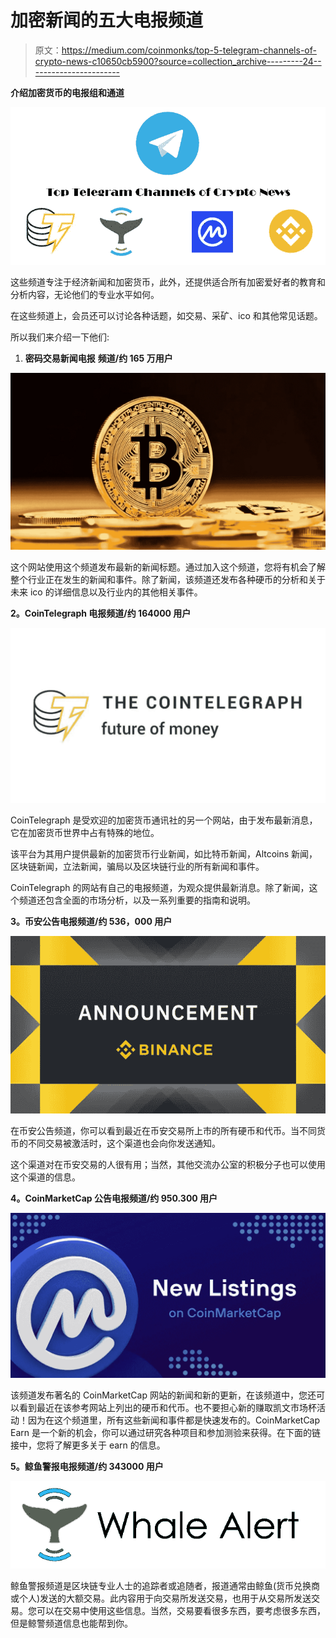# 加密新闻的五大电报频道

> 原文：<https://medium.com/coinmonks/top-5-telegram-channels-of-crypto-news-c10650cb5900?source=collection_archive---------24----------------------->

**介绍加密货币的电报组和通道**

![](img/ebe0674b955e282bd6fc0abd284b75e6.png)

这些频道专注于经济新闻和加密货币，此外，还提供适合所有加密爱好者的教育和分析内容，无论他们的专业水平如何。

在这些频道上，会员还可以讨论各种话题，如交易、采矿、ico 和其他常见话题。

所以我们来介绍一下他们:

1.  **密码交易新闻电报** **频道/约 165 万用户**

![](img/afc1ce435c1a5d615d481ac9f33e4844.png)

这个网站使用这个频道发布最新的新闻标题。通过加入这个频道，您将有机会了解整个行业正在发生的新闻和事件。除了新闻，该频道还发布各种硬币的分析和关于未来 ico 的详细信息以及行业内的其他相关事件。

**2。CoinTelegraph 电报频道/约 164000 用户**

![](img/40363ddbbf554398aa272d9eb17e1c69.png)

CoinTelegraph 是受欢迎的加密货币通讯社的另一个网站，由于发布最新消息，它在加密货币世界中占有特殊的地位。

该平台为其用户提供最新的加密货币行业新闻，如比特币新闻，Altcoins 新闻，区块链新闻，立法新闻，骗局以及区块链行业的所有新闻和事件。

CoinTelegraph 的网站有自己的电报频道，为观众提供最新消息。除了新闻，这个频道还包含全面的市场分析，以及一系列重要的指南和说明。

**3。币安公告电报频道/约 536，000 用户**

![](img/ddd255d0c9773a6184df288d06c19cf1.png)

在币安公告频道，你可以看到最近在币安交易所上市的所有硬币和代币。当不同货币的不同交易被激活时，这个渠道也会向你发送通知。

这个渠道对在币安交易的人很有用；当然，其他交流办公室的积极分子也可以使用这个渠道的信息。

**4。CoinMarketCap 公告电报频道/约 950.300 用户**

![](img/a62bb0a120c5d48fecabb91df787b04c.png)

该频道发布著名的 CoinMarketCap 网站的新闻和新的更新，在该频道中，您还可以看到最近在该参考网站上列出的硬币和代币。也不要担心新的赚取凯文市场杯活动！因为在这个频道里，所有这些新闻和事件都是快速发布的。CoinMarketCap Earn 是一个新的机会，你可以通过研究各种项目和参加测验来获得。在下面的链接中，您将了解更多关于 earn 的信息。

**5。鲸鱼警报电报频道/约 343000 用户**

![](img/7ce6a30c7f5caf1a5866b31d2567a3a7.png)

鲸鱼警报频道是区块链专业人士的追踪者或追随者，报道通常由鲸鱼(货币兑换商或个人)发送的大额交易。此内容用于向交易所发送交易，也用于从交易所发送交易。您可以在交易中使用这些信息。当然，交易要看很多东西，要考虑很多东西，但是鲸警频道信息也能帮到你。